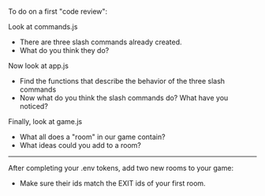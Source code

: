 To do on a first "code review":

Look at commands.js
- There are three slash commands already created.
- What do you think they do?


Now look at app.js
- Find the functions that describe the behavior of the three slash commands
- Now what do you think the slash commands do? What have you noticed?


Finally, look at game.js
- What all does a "room" in our game contain?
- What ideas could you add to a room?


______
After completing your .env tokens, add two new rooms to your game:
- Make sure their ids match the EXIT ids of your first room.